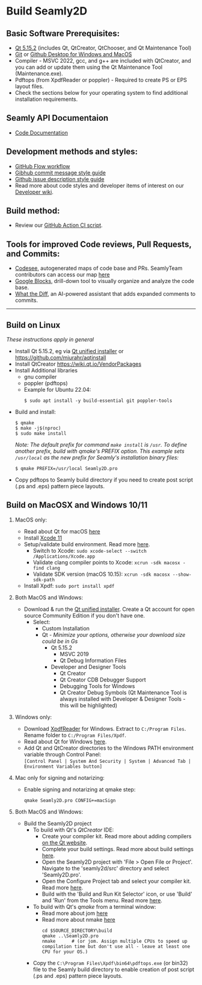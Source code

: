 # Build Seamly2D

## Basic Software Prerequisites:  
* [Qt 5.15.2](https://www.qt.io/download-open-source) (includes Qt, QtCreator, QtChooser, and Qt Maintenance Tool)
* [Git](https://git-scm.com/downloads) or [Github Desktop for Windows and MacOS](https://desktop.github.com)
* Compiler - MSVC 2022, gcc, and g++ are included with QtCreator, and you can add or update them using the Qt Maintenance Tool (Maintenance.exe).
* Pdftops (from XpdfReader or poppler) - Required to create PS or EPS layout files.
* Check the sections below for your operating system to find additional installation requirements.

## Seamly API Documentaion
   * [Code Documentation](http://FashionFreedom.github.io/Seamly2D/html)

## Development methods and styles:
   * [GitHub Flow workflow](https://githubflow.github.io)
   * [Gibhub commit message style guide](https://www.conventionalcommits.org/en/v1.0.0/)
   * [Github issue description style guide](https://guides.github.com/features/issues/)
   * Read more about code styles and developer items of interest on our [Developer wiki](https://github.com/FashionFreedom/Seamly2D/wiki).

## Build method:
   * Review our [GitHub Action CI script](workflows/ci.yml).

## Tools for improved Code reviews, Pull Requests, and Commits:
   * [Codesee](https://codesee.io), autogenerated maps of code base and PRs.  SeamlyTeam contributors can access our map [here](https://app.codesee.io/maps/5fcdb0b0-ffe6-11ed-bb97-c168054a9020)
   * [Google Blocks](https://blocks.githubnext.com/fashionfreedom/seamly2d/blob/develop?blockKey=githubnext__blocks-examples__minimap), drill-down tool to visually organize and analyze the code base.
   * [What the Diff](https://github.com/apps/what-the-diff), an AI-powered assistant that adds expanded comments to commits.

___________________________________________________
## Build on Linux

  _These instructions apply in general_

* Install Qt 5.15.2, eg via [Qt unified installer](https://www.qt.io/download-qt-installer) or https://github.com/miurahr/aqtinstall
* Install QtCreator https://wiki.qt.io/VendorPackages
* Install Additional libraries
  - gnu compiler
  - poppler (pdftops)
  - Example for Ubuntu 22.04:
    ```
    $ sudo apt install -y build-essential git poppler-tools
    ```
* Build and install:  
  ```
  $ qmake
  $ make -j$(nproc)
  $ sudo make install
  ```
  _Note: The default prefix for command `make install` is `/usr`.  To define another prefix, build with qmake's PREFIX option. This example sets `/usr/local` as the new prefix for Seamly's installation binary files:_
    ```
    $ qmake PREFIX=/usr/local Seamly2D.pro
    ```
* Copy pdftops to Seamly build directory if you need to create post script (.ps and .eps) pattern piece layouts.

## Build on MacOSX and Windows 10/11
1. MacOS only:
    * Read about Qt for macOS [here](https://doc.qt.io/qt-5/macos.html)
    * Install [Xcode 11](https://developer.apple.com/download/all/)
    * Setup/validate build environment. Read more [here](https://doc.qt.io/qt-5/macos.html#build-environment).
      * Switch to Xcode: `sudo xcode-select --switch /Applications/Xcode.app`
      * Validate clang compiler points to Xcode: `xcrun -sdk macosx -find clang`
      * Validate SDK version (macOS 10.15): `xcrun -sdk macosx --show-sdk-path`
    * Install Xpdf: `sudo port install xpdf`

2. Both MacOS and Windows:
    * Download & run the [Qt unified installer](https://www.qt.io/download-qt-installer). Create a Qt account for open source Community Edition if you don't have one.  
      - Select:
        * Custom Installation
        * Qt  - _Minimize your options, otherwise your download size could be in Gs_
          * Qt 5.15.2
            * MSVC 2019
            * Qt Debug Information Files
          * Developer and Designer Tools
            * Qt Creator
            * Qt Creator CDB Debugger Support
            * Debugging Tools for Windows
            * Qt Creator Debug Symbols
            (Qt Maintenance Tool is always installed with Developer & Designer Tools - this will be highlighted)

3. Windows only:
    * Download [XpdfReader](http://www.xpdfreader.com/download.html) for Windows. Extract to `C:/Program Files`. Rename folder to `C:/Program Files/Xpdf`.
    * Read about Qt for Windows [here](https://doc.qt.io/qt-5/windows.html).
    * Add Qt and QtCreator directories to the Windows PATH environment variable through Control Panel:  
      `[Control Panel | System And Security | System | Advanced Tab | Environment Variables button]`

4. Mac only for signing and notarizing:
    * Enable signing and notarizing at qmake step:
      ```
      qmake Seamly2D.pro CONFIG+=macSign
      ```

5. Both MacOS and Windows:
    * Build the Seamly2D project
      * To build with Qt's *QtCreator* IDE:
        * Create your compiler kit.  Read more about adding compilers [on the Qt website](https://doc.qt.io/qtcreator/creator-tool-chains.html).  
        * Complete your build settings.  Read more about build settings [here](https://doc.qt.io/qtcreator/creator-build-settings.html).
        * Open the Seamly2D project with 'File > Open File or Project'. Navigate to the 'seamly2d/src' directory and select 'Seamly2D.pro'.
        * Open the Configure Project tab and select your compiler kit. Read more [here](https://doc.qt.io/qtcreator/creator-project-opening.html).      
        * Build with the 'Build and Run Kit Selector' icon, or use 'Build' and 'Run' from the Tools menu. Read more [here](https://doc.qt.io/qtcreator/creator-building-targets.html).
      * To build with Qt's *qmake* from a terminal window:  
        * Read more about jom [here](https://wiki.qt.io/Jom)
        * Read more about nmake [here](https://learn.microsoft.com/en-us/cpp/build/reference/nmake-reference?view=msvc-170)
          ```
          cd $SOURCE_DIRECTORY\build
          qmake ..\Seamly2D.pro
          nmake      # (or jom. Assign multiple CPUs to speed up compilation time but don't use all - leave at least one CPU for your OS.)
          ```
      * Copy the `C:\Program Files\Xpdf\bin64\pdftops.exe` (or bin32) file to the Seamly build directory to enable creation of post script (.ps and .eps) pattern piece layouts.
